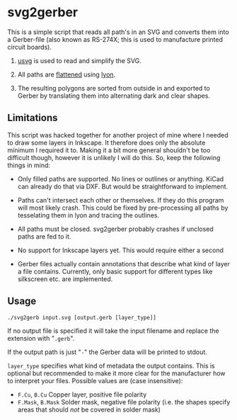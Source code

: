 svg2gerber
==========

This is a simple script that reads all path's in an SVG and converts them into
a Gerber-file (also known as RS-274X; this is used to manufacture printed
circuit boards).

1. [usvg](https://docs.rs/usvg/) is used to read and simplify the SVG.

2. All paths are [flattened](https://docs.rs/lyon_algorithms/0.11.2/lyon_algorithms/geom/index.html#flattening)
   using [lyon](https://docs.rs/lyon).

3. The resulting polygons are sorted from outside in and exported to Gerber by
   translating them into alternating dark and clear shapes.


Limitations
-----------

This script was hacked together for another project of mine where I needed to
draw some layers in Inkscape. It therefore does only the absolute minimum I
required it to. Making it a bit more general shouldn't be too difficult though,
however it is unlikely I will do this. So, keep the following things in mind:

- Only filled paths are supported. No lines or outlines or anything. KiCad can
  already do that via DXF. But would be straightforward to implement.

- Paths can't intersect each other or themselves. If they do this program will
  most likely crash. This could be fixed by pre-processing all paths by
  tesselating them in lyon and tracing the outlines.

- All paths must be closed. svg2gerber probably crashes if unclosed paths are fed to it.

- No support for Inkscape layers yet. This would require either a second 

- Gerber files actually contain annotations that describe what kind of layer a file contains.
  Currently, only basic support for different types like silkscreen etc. are implemented.


Usage
-----

    ./svg2gerb input.svg [output.gerb [layer_type]]

If no output file is specified it will take the input filename and replace the extension with "`.gerb`".

If the output path is just "`-`" the Gerber data will be printed to stdout.

`layer_type` specifies what kind of metadata the output contains. This is
optional but recommended to make it more clear for the manufacturer how to
interpret your files. Possible values are (case insensitive):

 - `F.Cu`, `B.Cu` Copper layer, positive file polarity
 - `F.Mask`, `B.Mask` Solder mask, negative file polarity (i.e. the shapes specify areas that should _not_ be covered in solder mask)
